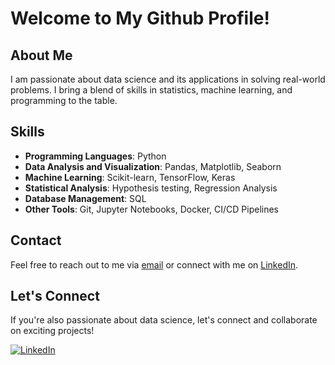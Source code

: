 # Welcome to My Github Profile!

## About Me
I am passionate about data science and its applications in solving real-world problems.
I bring a blend of skills in statistics, machine learning, and programming to the table.

## Skills
- **Programming Languages**: Python
- **Data Analysis and Visualization**: Pandas, Matplotlib, Seaborn
- **Machine Learning**: Scikit-learn, TensorFlow, Keras
- **Statistical Analysis**: Hypothesis testing, Regression Analysis
- **Database Management**: SQL
- **Other Tools**: Git, Jupyter Notebooks, Docker, CI/CD Pipelines

## Contact
Feel free to reach out to me via [email](mailto:zaccaria.amillou@gmail.com) or connect with me on [LinkedIn](https://www.linkedin.com/in/zaccaria-amillou-1a5477231/).

## Let's Connect
If you're also passionate about data science, let's connect and collaborate on exciting projects!

[![LinkedIn](https://img.shields.io/badge/LinkedIn-Connect-blue)](https://www.linkedin.com/in/zaccaria-amillou-1a5477231/)

